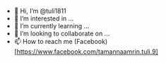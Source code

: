 - 👋 Hi, I’m @tuli1811
- 👀 I’m interested in ...
- 🌱 I’m currently learning ...
- 💞️ I’m looking to collaborate on ...
- 📫 How to reach me (Facebook)[https://www.facebook.com/tamannaamrin.tuli.9]

<!---
tuli1811/tuli1811 is a ✨ special ✨ repository because its `README.md` (this file) appears on your GitHub profile.
You can click the Preview link to take a look at your changes.
--->
